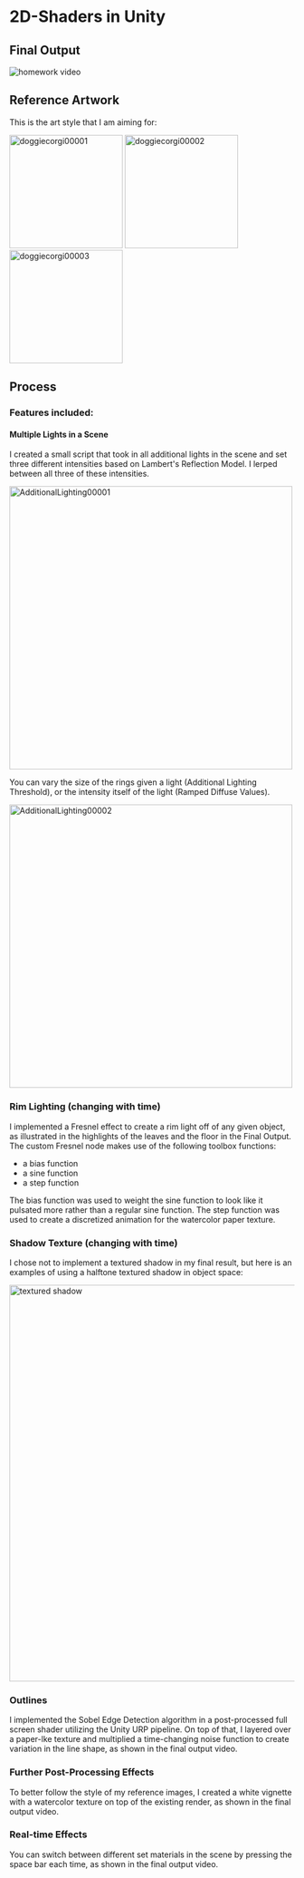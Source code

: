 # 2D-Shaders in Unity

## Final Output
<img alt="homework video" src="https://github.com/user-attachments/assets/0df077c2-91e6-431b-a3a2-994713ddea5e">

## Reference Artwork
This is the art style that I am aiming for:

<img width="200" alt="doggiecorgi00001" src="https://github.com/user-attachments/assets/03d0d381-a715-4791-b7d2-9d66eab0c247" />
<img width="200"  alt="doggiecorgi00002" src="https://github.com/user-attachments/assets/cf31d7b7-9ee1-4600-9590-67dc1c8cad67" />
<img width="200" alt="doggiecorgi00003" src="https://github.com/user-attachments/assets/c3a44206-5808-4f2c-86eb-27b8ad6fae2e" />

## Process

### Features included:
#### Multiple Lights in a Scene
I created a small script that took in all additional lights in the scene and set three different intensities based on Lambert's Reflection Model. I lerped between all three of these intensities. 

<img width="500" alt="AdditionalLighting00001" src="https://github.com/user-attachments/assets/d4f7dabd-38e8-4d92-8f39-7ced75c56c6e" />

You can vary the size of the rings given a light (Additional Lighting Threshold), or the intensity itself of the light (Ramped Diffuse Values).

<img width="500" alt="AdditionalLighting00002" src="https://github.com/user-attachments/assets/91c80412-b931-4203-9b09-c273e338b1fa" />

### Rim Lighting (changing with time)
I implemented a Fresnel effect to create a rim light off of any given object, as illustrated in the highlights of the leaves and the floor in the Final Output.
The custom Fresnel node makes use of the following toolbox functions:
- a bias function
- a sine function
- a step function

The bias function was used to weight the sine function to look like it pulsated more rather than a regular sine function. The step function was used to create a discretized animation for the watercolor paper texture.

### Shadow Texture (changing with time)
I chose not to implement a textured shadow in my final result, but here is an examples of using a halftone textured shadow in object space:

<img width="700" alt="textured shadow" src="https://github.com/user-attachments/assets/d4983dce-caf2-49c2-87df-d20e1076aa69" />

### Outlines
I implemented the Sobel Edge Detection algorithm in a post-processed full screen shader utilizing the Unity URP pipeline. On top of that, I layered over a paper-lke texture and multiplied a time-changing noise function to create variation in the line shape, as shown in the final output video.

### Further Post-Processing Effects
To better follow the style of my reference images, I created a white vignette with a watercolor texture on top of the existing render, as shown in the final output video.

### Real-time Effects
You can switch between different set materials in the scene by pressing the space bar each time, as shown in the final output video.
